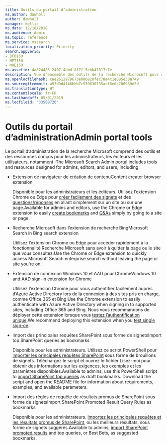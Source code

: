 ```yaml
---
title: Outils du portail d’administration
ms.author: dawholl
author: dawholl
manager: kellis
ms.date: 12/18/2018
ms.audience: Admin
ms.topic: reference
ms.service: mssearch
localization_priority: Priority
search.appverid:
- BFB160
- MET150
- MOE150
ms.assetid: 4a824483-2407-4bbd-8f7f-5ebb47817c7e
description: Vue d’ensemble des outils de la recherche Microsoft pour créer et importer des résultats, vous connecter automatiquement et lancer des recherches de n’importe où
ms.openlocfilehash: cae2612979673e086820fec78e4c1e085e38a749
ms.sourcegitcommit: a5fd9d4f46bbb7c539630735ac16e0c786939e5d
ms.translationtype: HT
ms.contentlocale: fr-FR
ms.lasthandoff: 05/01/2019
ms.locfileid: "33508720"
---
```

# <a name="admin-portal-tools"></a><span data-ttu-id="c8387-103">Outils du portail d’administration</span><span class="sxs-lookup"><span data-stu-id="c8387-103">Admin portal tools</span></span>

<span data-ttu-id="c8387-104">Le portail d’administration de la recherche Microsoft comprend des outils et des ressources conçus pour les administrateurs, les éditeurs et les utilisateurs, notamment :</span><span class="sxs-lookup"><span data-stu-id="c8387-104">The Microsoft Search Admin portal includes tools and resources designed for admins, editors, and users, including:</span></span>
  
- <span data-ttu-id="c8387-105">Extension de navigateur de création de contenu</span><span class="sxs-lookup"><span data-stu-id="c8387-105">Content creator browser extension</span></span>
    
    <span data-ttu-id="c8387-106">Disponible pour les administrateurs et les éditeurs. Utilisez l’extension Chrome ou Edge pour [créer facilement des signets](create-bookmarks.md) et des [questions/réponses](create-qas.md) en allant simplement sur un site ou sur une page.</span><span class="sxs-lookup"><span data-stu-id="c8387-106">Available for admins and editors, use the Chrome or Edge extension to easily [create bookmarks](create-bookmarks.md) and [Q&As](create-qas.md) simply by going to a site or page.</span></span> 
    
- <span data-ttu-id="c8387-107">Recherche Microsoft dans l’extension de recherche Bing</span><span class="sxs-lookup"><span data-stu-id="c8387-107">Microsoft Search in Bing search extension</span></span>
    
    <span data-ttu-id="c8387-108">Utilisez l’extension Chrome ou Edge pour accéder rapidement à la fonctionnalité Recherche Microsoft sans avoir à quitter la page ou le site que vous consultez.</span><span class="sxs-lookup"><span data-stu-id="c8387-108">Use the Chrome or Edge extension to quickly access Microsoft Search enterprise search without leaving the page or site you're on.</span></span>
    
- <span data-ttu-id="c8387-109">Extension de connexion Windows 10 et AAD pour Chrome</span><span class="sxs-lookup"><span data-stu-id="c8387-109">Windows 10 and AAD sign-in extension for Chrome</span></span>
    
    <span data-ttu-id="c8387-110">Utilisez l’extension Chrome pour vous authentifier facilement auprès d’Azure Active Directory lors de la connexion à des sites pris en charge, comme Office 365 et Bing.</span><span class="sxs-lookup"><span data-stu-id="c8387-110">Use the Chrome extension to easily authenticate with Azure Active Directory when signing in to supported sites, including Office 365 and Bing.</span></span> <span data-ttu-id="c8387-111">Nous vous recommandons de déployer cette extension lorsque vous [testez l’authentification unique](test-single-sign-on.md).</span><span class="sxs-lookup"><span data-stu-id="c8387-111">We recommend deploying this extension when you [test single sign-on](test-single-sign-on.md).</span></span>
    
- <span data-ttu-id="c8387-112">Import des principales requêtes SharePoint sous forme de signets</span><span class="sxs-lookup"><span data-stu-id="c8387-112">Import top SharePoint queries as bookmarks</span></span>
    
    <span data-ttu-id="c8387-p102">Disponible pour les administrateurs. Utilisez ce script PowerShell pour [importer les principales requêtes SharePoint](import-sharepoint-promoted-results-and-top-queries.md) sous forme de brouillons de signets. Téléchargez le script et ouvrez le fichier Lisez-moi pour obtenir des informations sur les exigences, les exemples et les paramètres disponibles.</span><span class="sxs-lookup"><span data-stu-id="c8387-p102">Available to admins, use this PowerShell script to [import SharePoint top queries](import-sharepoint-promoted-results-and-top-queries.md) as draft bookmarks. Download the script and open the README file for information about requirements, examples, and available parameters.</span></span> 
    
- <span data-ttu-id="c8387-115">Import des règles de requête de résultats promus de SharePoint sous forme de signets</span><span class="sxs-lookup"><span data-stu-id="c8387-115">Import SharePoint Promoted Result Query Rules as bookmarks</span></span>
    
    <span data-ttu-id="c8387-116">Disponible pour les administrateurs. [Importez les principales requêtes et les résultats promus de SharePoint](import-sharepoint-promoted-results-and-top-queries.md), ou les meilleurs résultats, sous forme de signets suggérés.</span><span class="sxs-lookup"><span data-stu-id="c8387-116">Available to admins, [import SharePoint promoted results](import-sharepoint-promoted-results-and-top-queries.md) and top queries, or Best Bets, as suggested bookmarks.</span></span> 

  

